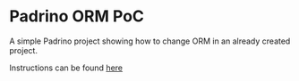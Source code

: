 # Padrino ORM PoC

A simple Padrino project showing how to change ORM in an already created project.

Instructions can be found [here](http://mauricioklein.com/ruby/2015/07/26/change-orm-padrino/)
